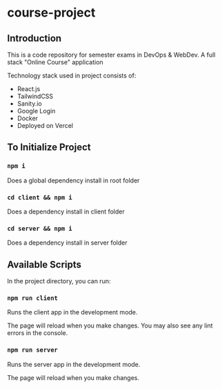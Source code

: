 # course-project

## Introduction
This is a code repository for semester exams in DevOps & WebDev. 
A full stack "Online Course" application

Technology stack used in project consists of: 
- React.js
- TailwindCSS
- Sanity.io
- Google Login
- Docker
- Deployed on Vercel


## To Initialize Project

### `npm i`

Does a global dependency install in root folder

### `cd client && npm i`

Does a dependency install in client folder

### `cd server && npm i`

Does a dependency install in server folder


## Available Scripts

In the project directory, you can run:

### `npm run client`

Runs the client app in the development mode.

The page will reload when you make changes.
You may also see any lint errors in the console.

### `npm run server`

Runs the server app in the development mode.


The page will reload when you make changes.
